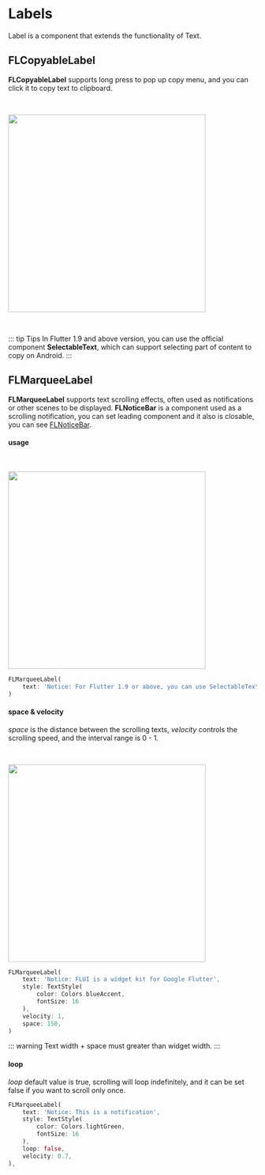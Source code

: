 # Labels

Label is a component that extends the functionality of Text.

## FLCopyableLabel

**FLCopyableLabel** supports long press to pop up copy menu, and you can click it to copy text to clipboard.

<br />
<p align="left">
    <img width="400" src="http://abtfun.oss-cn-beijing.aliyuncs.com/img/2019-12-10-copyable_label.gif" />
</p>
<br />

::: tip Tips
In Flutter 1.9 and above version, you can use the official component **SelectableText**, which can support selecting part of content to copy on Android.
:::

## FLMarqueeLabel

**FLMarqueeLabel** supports text scrolling effects, often used as notifications or other scenes to be displayed. **FLNoticeBar** is a component used as a scrolling notification, you can set leading component and it also is closable, you can see [FLNoticeBar](https://flui.xin/en/widgets/notice-bar.html).

#### usage

<br />
<p align="left">
    <img width="400" src="http://abtfun.oss-cn-beijing.aliyuncs.com/img/2019-12-10-export-1.gif" />
</p>

```dart
FLMarqueeLabel(
    text: 'Notice: For Flutter 1.9 or above, you can use SelectableText to support copy function',
)
```

#### space & velocity

*space* is the distance between the scrolling texts, *velocity* controls the scrolling speed, and the interval range is 0 - 1.

<br />
<p align="left">
    <img width="400" src="http://abtfun.oss-cn-beijing.aliyuncs.com/img/2019-12-10-velocity.gif" />
</p>

```dart
FLMarqueeLabel(
    text: 'Notice: FLUI is a widget kit for Google Flutter',
    style: TextStyle(
        color: Colors.blueAccent,
        fontSize: 16
    ),
    velocity: 1,
    space: 150,
)
```

::: warning
Text width + space must greater than widget width.
:::

#### loop

*loop* default value is true, scrolling will loop indefinitely, and it can be set  false if you want to scroll only once.

```dart
FLMarqueeLabel(
    text: 'Notice: This is a notification',
    style: TextStyle(
        color: Colors.lightGreen,
        fontSize: 16
    ),
    loop: false,
    velocity: 0.7,
),
```





